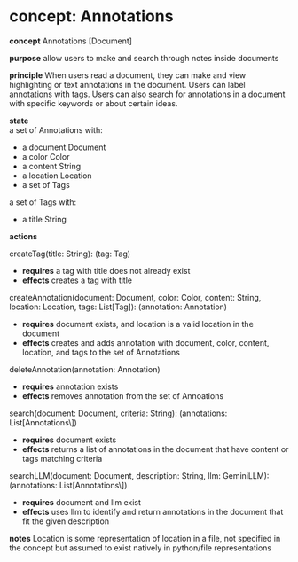 # concept: Annotations

**concept** Annotations \[Document\]

**purpose** allow users to make and search through notes inside documents

**principle** When users read a document, they can make and view highlighting or text annotations in the document. Users can label annotations with tags. Users can also search for annotations in a document with specific keywords or about certain ideas.  

**state**  
a set of Annotations with:  
- a document Document  
- a color Color  
- a content String  
- a location Location  
- a set of Tags

a set of Tags with:  
- a title String

**actions**  

createTag(title: String): (tag: Tag)  
- **requires** a tag with title does not already exist  
- **effects** creates a tag with title

createAnnotation(document: Document, color: Color, content: String, location: Location, tags: List\[Tag\]): (annotation: Annotation)  
- **requires** document exists, and location is a valid location in the document  
- **effects** creates and adds annotation with document, color, content, location, and tags to the set of Annotations

deleteAnnotation(annotation: Annotation)  
- **requires** annotation exists  
- **effects** removes annotation from the set of Annoations
 
search(document: Document, criteria: String): (annotations: List\[Annotations\\])  
- **requires** document exists  
- **effects** returns a list of annotations in the document that have content or tags matching criteria

searchLLM(document: Document, description: String, llm: GeminiLLM): (annotations: List\[Annotations\\])  
- **requires** document and llm exist  
- **effects** uses llm to identify and return annotations in the document that fit the given description


**notes** Location is some representation of location in a file, not specified in the concept but assumed to exist natively in python/file representations